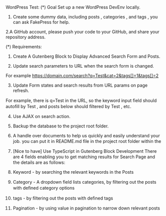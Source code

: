 WordPress Test:
(*) Goal
Set up a new WordPress DevEnv locally.

1. Create some dummy data, including posts , categories , and tags , you can ask FakePress for help.

2.A GitHub account, please push your code to your GitHub, and share your repository address.

(*) Requirements:

1. Create A Gutenberg Block to Display Advanced Search Form and Posts.

2. Update search parameters to URL when the search form is changed.

For example https://domain.com/search?q=Test&cat=2&tags[]=1&tags[]=2

3. Update Form states and search results from URL params on page refresh.

For example, there is q=Test in the URL, so the keyword input ﬁeld should autoﬁll by Test , and posts below should ﬁltered by Test , etc.

4. Use AJAX on search action.

5. Backup the database to the project root folder.

6. A handle over documents to help us quickly and easily understand your job. you can put it in README.md ﬁle in the project root folder within the

7. [Nice to have] Use TypeScript in Gutenberg Block Development There are 4 ﬁelds enabling you to get matching results for Search Page and the details are as follows:

1. Keyword - by searching the relevant keywords in the Posts

2. Category - A dropdown ﬁeld lists categories, by ﬁltering out the posts with deﬁned category options

3. tags - by ﬁltering out the posts with deﬁned tags

4. Pagination - by using value in pagination to narrow down relevant posts
